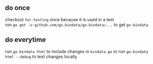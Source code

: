 ## do once
checkout `for-testing` once because it is used in a test  
run `go get -u github.com/go-bindata/go-bindata/...` to get `go-bindata`

## do everytime
run `go-bindata html` to include changes in `bindata.go` or run `go-bindata html --debug` to test changes locally